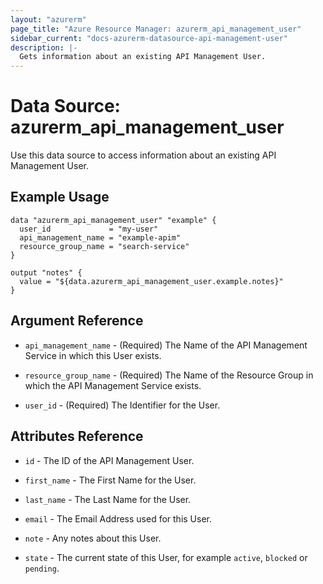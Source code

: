 ```yaml
---
layout: "azurerm"
page_title: "Azure Resource Manager: azurerm_api_management_user"
sidebar_current: "docs-azurerm-datasource-api-management-user"
description: |-
  Gets information about an existing API Management User.
---
```


# Data Source: azurerm_api_management_user

Use this data source to access information about an existing API Management User.

## Example Usage

```hcl
data "azurerm_api_management_user" "example" {
  user_id             = "my-user"
  api_management_name = "example-apim"
  resource_group_name = "search-service"
}

output "notes" {
  value = "${data.azurerm_api_management_user.example.notes}"
}
```

## Argument Reference

* `api_management_name` - (Required) The Name of the API Management Service in which this User exists.

* `resource_group_name` - (Required) The Name of the Resource Group in which the API Management Service exists.

* `user_id` - (Required) The Identifier for the User.

## Attributes Reference

* `id` - The ID of the API Management User.

* `first_name` - The First Name for the User.

* `last_name` - The Last Name for the User.

* `email` - The Email Address used for this User.

* `note` - Any notes about this User.

* `state` - The current state of this User, for example `active`, `blocked` or `pending`.
